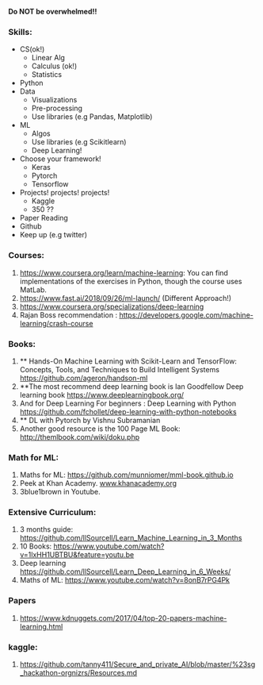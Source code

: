 **Do NOT be overwhelmed!!**

### Skills:
- CS(ok!)
	- Linear Alg
	- Calculus (ok!)
	- Statistics
- Python
- Data
	- Visualizations
	- Pre-processing
	- Use libraries (e.g Pandas, Matplotlib)
- ML
	- Algos
	- Use libraries (e.g Scikitlearn)
	- Deep Learning!
- Choose your framework!
	- Keras
	- Pytorch
	- Tensorflow
- Projects! projects! projects!
	- Kaggle
	- 350 ??
- Paper Reading
- Github
- Keep up (e.g twitter)

### Courses:
1. https://www.coursera.org/learn/machine-learning: You can find implementations of the exercises in Python, though the course uses MatLab.
2. https://www.fast.ai/2018/09/26/ml-launch/ (Different Approach!)
3. https://www.coursera.org/specializations/deep-learning
4. Rajan Boss recommendation : https://developers.google.com/machine-learning/crash-course

### Books:
1. ** Hands-On Machine Learning with Scikit-Learn and TensorFlow: Concepts, Tools, and Techniques to Build Intelligent Systems
https://github.com/ageron/handson-ml
2. **The most recommend deep learning book is Ian Goodfellow Deep learning book https://www.deeplearningbook.org/
3. And for Deep Learning For beginners : Deep Learning with Python
https://github.com/fchollet/deep-learning-with-python-notebooks
4. ** DL with Pytorch by Vishnu Subramanian
5. Another good resource is the 100 Page ML Book: http://themlbook.com/wiki/doku.php

### Math for ML:
1. Maths for ML: https://github.com/munniomer/mml-book.github.io
2. Peek at Khan Academy. www.khanacademy.org
3. 3blue1brown in Youtube.

### Extensive Curriculum:
1. 3 months guide: https://github.com/llSourcell/Learn_Machine_Learning_in_3_Months
2. 10 Books: https://www.youtube.com/watch?v=1lxHH1UBTBU&feature=youtu.be
3. Deep learning https://github.com/llSourcell/Learn_Deep_Learning_in_6_Weeks/
4. Maths of ML: https://www.youtube.com/watch?v=8onB7rPG4Pk

### Papers
1. https://www.kdnuggets.com/2017/04/top-20-papers-machine-learning.html

### kaggle:
1. https://github.com/tanny411/Secure_and_private_AI/blob/master/%23sg_hackathon-orgnizrs/Resources.md
